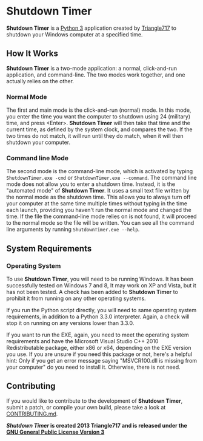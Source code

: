 Shutdown Timer
============

**Shutdown Timer** is a [Python 3](http://python.org) application created by [Triangle717](http://triangle717.wordpress.com) to shutdown your Windows computer at a specified time. 

How It Works
------------------

**Shutdown Timer** is a two-mode application: a normal, click-and-run application, and command-line. The two modes work together, and one actually relies on the other. 

### Normal Mode

The first and main mode is the click-and-run (normal) mode. In this mode, you enter the time you want the computer to shutdown using 24 (military) time, and press &lt;Enter&gt;. **Shutdown Timer** will then take that time and the current time, as defined by the system clock, and compares the two.  If the two times do not match, it will run until they do match, when it will then shutdown your computer. 

### Command line Mode

The second mode is the command-line mode, which is activated by typing ```ShutdownTimer.exe -cmd``` or ```ShutdownTimer.exe --command```. The command line mode does not allow you to enter a shutdown time. Instead, it is the "automated mode" of **Shutdown Timer**. It uses a small text file written by the normal mode as the shutdown time. This allows you to always turn off your computer at the same time multiple times without typing in the time each launch, providing you haven't run the normal mode and changed the time. If the file the command-line mode relies on is not found, it will proceed to the normal mode so the file will be written. You can see all the command line arguments by running ```ShutdownTimer.exe --help```. 

System Requirements
------------------------------

### Operating System

To use **Shutdown Timer**, you will need to be running Windows. It has been successfully tested on Windows 7 and 8, It may work on XP and Vista, but it has not been tested. A check has been added to **Shutdown Timer** to prohibit it from running on any other operating systems. 

If you run the Python script directly, you will need to same operating system requirements, in addition to a Python 3.3.0 interpreter. Again, a check will stop it on running on any versions lower than 3.3.0. 

If you want to run the EXE, again, you need to meet the operating system requirements and have the Microsoft Visual Studio C++ 2010 Redistributable package, either x86 or x64, depending on the EXE version you use.  If you are unsure if you need this package or not, here's a helpful hint:
Only if you get an error message saying "MSVCR100.dll is missing from your computer" do you need to install it. Otherwise, there is not need. 
 
Contributing
---------------

If you would like to contribute to the development of **Shutdown Timer**, submit a patch, or compile your own build, please take a look at [CONTRIBUTING.md](CONTRIBUTING.md). 

***Shutdown Timer* is created 2013 Triangle717 and is released under the [GNU General Public License Version 3](http://www.gnu.org/licenses/gpl.html)**